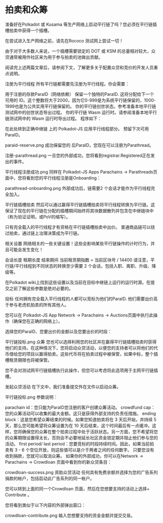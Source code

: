 # 拍卖和众筹

准备好在Polkadot 或 Kusama 等生产网络上启动平行链了吗？您必须在平行链插槽拍卖中获得一个插槽。

在尝试进入生产网络之前，请先在Rococo 测试网上尝试一切！

由于对于大多数人来说，一个插槽需要锁定的 DOT 或 KSM 的总量相对较大，众贷通常被用作社区来为用于参与拍卖的池做出贡献。

阅读完上述两篇文章后，请参阅下文，了解更多关于配置众贷和竞价的开发人员重点说明。

注册为平行线程
所有平行链都需要先注册为平行线程。你会需要：

用于注册的存款ParaID（网络依赖）
保留一个独特的ParaID. 这将分配给下一个可用的 ID。这个整数将大于2000，因为它0-999是为系统平行链保留的，1000-1999也是为公共实用平行链保留的。
你的平行链创世状态。参考准备本地平行链测试网中的创世状态导出过程。
你的平行链 Wasm 运行时。请参阅准备本地平行链测试网中的 Wasm 运行时导出过程。
程序如下：

在此处转到正确中继链 上的 Polkadot-JS 应用平行线程部分。
预留下次可用ParaID。


paraid-reserve.png
成功保留您的 后ParaID，您现在可以注册为Parathread。


注册-parathread.png
一旦您的外部成功，您将看到registrar.Registered正在发出的事件。


平行线程注册成功.png
同样在 Polkadot-JS Apps Parachains -> Parathreads页面中，您将看到您的平行线程注册是Onboarding：


parathread-onboarding.png
外部成功后，链需要2 个会话才能作为平行线程完全加入。

平行链插槽拍卖
然后可以通过赢得平行链插槽拍卖将平行线程转换为平行链。这保证了现在的平行链在分配的插槽期间始终将其块数据散列并包含在中继链块中（称为验证证明，或PoV的缩写）。

只有完全载入的平行线程才有资格在平行链插槽拍卖中出价。 普通商品链可以绕过拍卖，通过链上治理决策成为平行链。

相关设置
网络相关的一些关键设置！这些会影响某些平行链操作的计时行为，并且可能会发生变化！

会话长度
租期长度
结束期间
当前租赁期指数 = 当前区块号 / 14400
请注意，平行链/平行线程到不同状态的转换至少需要 2 个会话，包括入职、离职、升级、降级等。

在Polkadot wiki上找到这些设置以及当前在目标中继链上运行的运行时源。在提交之前了解这些参数是绝对必要的。

投标
任何拥有完全载入平行线程的人都可以竞标为他们的ParaID. 他们需要出价高于参与老虎机拍卖的所有其他人。

您可以在 Polkadot-JS App Network -> Parachains -> Auctions页面中执行此操作（确保您在正确的网络上）。

选择您的ParaID、您要出价的金额以及您要出价的时段：


平行链投标.png
众筹
您也可以选择利用您的社区并在赢得平行链插槽拍卖时获得他们的支持。在这种情况下，您将启动众贷活动，以便您的支持者可以将他们的代币借给您的项目以赢得拍卖。这些代币将在拍卖过程中被保管，如果中标，整个插槽租赁期限也将被保管。

您不会对测试网平行链插槽执行此操作，但您可以考虑将此选项用于主网平行链插槽。

发起众贷活动
在下文中，我们准备提交外在文件以启动众筹。


平行链投标.png
参数说明：

parachain id：您只能为ParaID您注册的客户创建众筹活动。
crowdfund cap：您的众筹活动可以收集的最大金额。这只是获得外部支持的负责任措施。
ending block：这是您希望众筹结束的时候。如果您知道拍卖将在 3 天后开始，并持续 5 天，那么您可能希望将众筹设置为在 10 天后结束，这个时间最后有一点缓冲。这样，您将确保您的众筹在整个拍卖过程中处于活跃状态。另一方面，您不希望将您的众筹期限设置得太长，否则会不必要地延长社区资金锁定期并阻止他们参与您的活动。
first period/ last period：您要竞标的时段持续时间。因此，如果当前拍卖有 3 - 6 个空位开放，则这些值可以是介于两者之间的任何数字。
只要您没有收到捐款，您就可以取消众筹。
如果你的外部成功，你可以在Network -> Parachains -> Crowdloan 页面中看到你的新众贷条目：


crowdloan-success.png
资助众贷活动
任何具有免费余额并选择为您的广告系列捐款的帐户，包括启动此广告系列的同一帐户。

您可以转到上面的同一个Crowdloan 页面，然后在您想要支持的活动上选择+ Contribute 。

您将看到类似于以下内容的外部弹出窗口：


crowdloan-contribute.png
输入您想要支持的资金金额并提交交易。